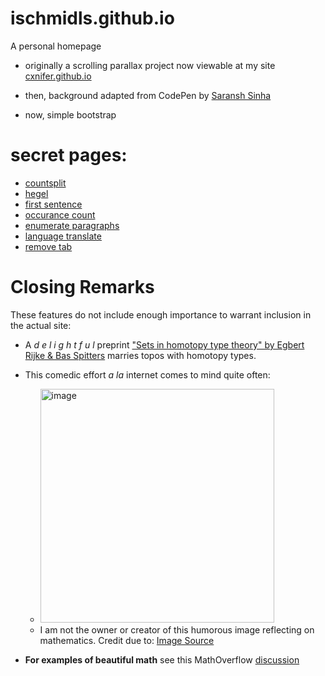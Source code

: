 # ischmidls.github.io
A personal homepage

- originally a scrolling parallax project now viewable at my site [cxnifer.github.io](cxnifer.github.io)

- then, background adapted from CodePen by [Saransh Sinha](linkedin.com/in/saranshsinha)

- now, simple bootstrap 

# secret pages:


- [countsplit](https://ischmidls.github.io/pages/countsplit/)
- [hegel](https://ischmidls.github.io/pages/hegel/)
- [first sentence](https://ischmidls.github.io/pages/first%20sentence/)
- [occurance count](https://ischmidls.github.io/pages/occurcount/)
- [enumerate paragraphs](https://ischmidls.github.io/pages/countlines/)
- [language translate](https://ischmidls.github.io/pages/translate/)
- [remove tab](https://ischmidls.github.io/pages/tabaway/)

# Closing Remarks

These features do not include enough importance to warrant inclusion in the actual site:

 - A  *d e l i g h t f u l*  preprint ["Sets in homotopy type theory" by Egbert Rijke & Bas Spitters](https://arxiv.org/abs/1305.3835) marries topos with homotopy types.


- This comedic effort *a la* internet comes to mind quite often:
  - <img width="374" alt="image" src="https://user-images.githubusercontent.com/50844075/235374417-8f6c1b78-f86d-48d7-a809-2b92fc30a912.png">
  - I am not the owner or creator of this humorous image reflecting on mathematics.
Credit due to: [Image Source](https://knowyourmeme.com/memes/stop-doing-math)

- **For examples of beautiful math** see this MathOverflow [discussion](https://mathoverflow.net/q/49151/502781)
